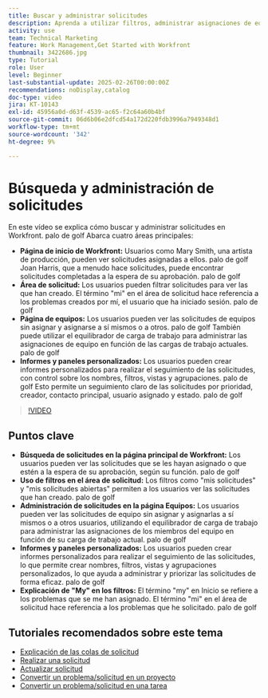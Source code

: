 ```yaml
---
title: Buscar y administrar solicitudes
description: Aprenda a utilizar filtros, administrar asignaciones de equipo, crear informes y paneles personalizados, y aclarar el significado de "mi" en diferentes contextos para una administración eficaz de las solicitudes.
activity: use
team: Technical Marketing
feature: Work Management,Get Started with Workfront
thumbnail: 3422686.jpg
type: Tutorial
role: User
level: Beginner
last-substantial-update: 2025-02-26T00:00:00Z
recommendations: noDisplay,catalog
doc-type: video
jira: KT-10143
exl-id: 45956a0d-d63f-4539-ac65-f2c64a60b4bf
source-git-commit: 06d6b06e2dfcd54a172d220fdb3996a7949348d1
workflow-type: tm+mt
source-wordcount: '342'
ht-degree: 9%

---
```


# Búsqueda y administración de solicitudes

En este vídeo se explica cómo buscar y administrar solicitudes en Workfront. palo de golf Abarca cuatro áreas principales:

* **Página de inicio de Workfront:** Usuarios como Mary Smith, una artista de producción, pueden ver solicitudes asignadas a ellos. palo de golf Joan Harris, que a menudo hace solicitudes, puede encontrar solicitudes completadas a la espera de su aprobación. palo de golf
* **Área de solicitud:** Los usuarios pueden filtrar solicitudes para ver las que han creado.&#x200B; El término &quot;mi&quot; en el área de solicitud hace referencia a los problemas creados por mí, el usuario que ha iniciado sesión. palo de golf
* **Página de equipos:** Los usuarios pueden ver las solicitudes de equipos sin asignar y asignarse a sí mismos o a otros. palo de golf También puede utilizar el equilibrador de carga de trabajo para administrar las asignaciones de equipo en función de las cargas de trabajo actuales. palo de golf
* **Informes y paneles personalizados:** Los usuarios pueden crear informes personalizados para realizar el seguimiento de las solicitudes, con control sobre los nombres, filtros, vistas y agrupaciones. palo de golf Esto permite un seguimiento claro de las solicitudes por prioridad, creador, contacto principal, usuario asignado y estado. palo de golf


>[!VIDEO](https://video.tv.adobe.com/v/3422686/?quality=12&learn=on&enablevpops)

## Puntos clave

* **Búsqueda de solicitudes en la página principal de Workfront:** Los usuarios pueden ver las solicitudes que se les hayan asignado o que estén a la espera de su aprobación, según su función. palo de golf
* **Uso de filtros en el área de solicitud:** Los filtros como &quot;mis solicitudes&quot; y &quot;mis solicitudes abiertas&quot; permiten a los usuarios ver las solicitudes que han creado. palo de golf
* **Administración de solicitudes en la página Equipos:** Los usuarios pueden ver las solicitudes de equipo sin asignar y asignarlas a sí mismos o a otros usuarios, utilizando el equilibrador de carga de trabajo para administrar las asignaciones de los miembros del equipo en función de su carga de trabajo actual. palo de golf
* **Informes y paneles personalizados:** Los usuarios pueden crear informes personalizados para realizar el seguimiento de las solicitudes, lo que permite crear nombres, filtros, vistas y agrupaciones personalizados, lo que ayuda a administrar y priorizar las solicitudes de forma eficaz. palo de golf
* **Explicación de &quot;My&quot; en los filtros:** El término &quot;my&quot; en Inicio se refiere a los problemas que se me han asignado. El término &quot;mi&quot; en el área de solicitud hace referencia a los problemas que he solicitado. palo de golf


## Tutoriales recomendados sobre este tema

* [Explicación de las colas de solicitud](/help/manage-work/request-queues/understand-request-queues.md)
* [Realizar una solicitud](/help/manage-work/issues-requests/make-a-request.md)
* [Actualizar solicitud](/help/manage-work/issues-requests/update-a-request.md)
* [Convertir un problema/solicitud en un proyecto](/help/manage-work/issues-requests/create-a-project-from-a-request.md)
* [Convertir un problema/solicitud en una tarea](/help/manage-work/issues-requests/convert-issues-to-other-work-items.md)


